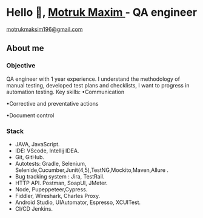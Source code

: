 
# Hello 👋,  [Motruk Maxim ](https://github.com/MisterMAX789) - QA engineer
motrukmaksim196@gmail.com

## About me

### Objective

QA engineer with 1 year experience.
I understand the methodology of manual testing, developed test plans and checklists, I want to progress in automation testing.
Key skills:
•Communication  

•Corrective and preventative actions  

•Document control

### Stack
* JAVA, JavaScript.
* IDE: VScode, Intellij IDEA.
* Git, GitHub.
* Autotests: Gradle, Selenium, Selenide,Cucumber,Junit(4,5),TestNG,Mockito,Maven,Allure .
* Bug tracking system  : Jira, TestRail.
* HTTP API. Postman, SoapUI, JMeter. 
* Node, Pupeppeteer,Cypress. 
* Fiddler, Wireshark, Charles Proxy. 
* Android Studio, UIAutomator, Espresso, XCUITest.
* CI/CD Jenkins.
